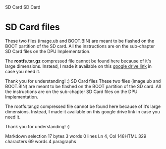SD Card
SD Card
# SD Card files
These two files (image.ub and BOOT.BIN) are meant to be flashed on the BOOT partition of the SD card. All the instructions are on the sub-chapter SD Card files on the DPU Implementation.

The **rootfs.tar.gz** compressed file cannot be found here because of it's large dimensions. Instead, I made it available on this [google drive link](https://drive.google.com/file/d/1yFBamnW9IZ8Q5byI6S1dtcRflEHAwzsj/view?usp=sharing) in case you need it.

Thank you for understanding! :)
SD Card files
These two files (image.ub and BOOT.BIN) are meant to be flashed on the BOOT partition of the SD card. All the instructions are on the sub-chapter SD Card files on the DPU Implementation.

The rootfs.tar.gz compressed file cannot be found here because of it’s large dimensions. Instead, I made it available on this google drive link in case you need it.

Thank you for understanding! :)

Markdown selection 17 bytes 3 words 0 lines Ln 4, Col 148HTML 329 characters 69 words 4 paragraphs